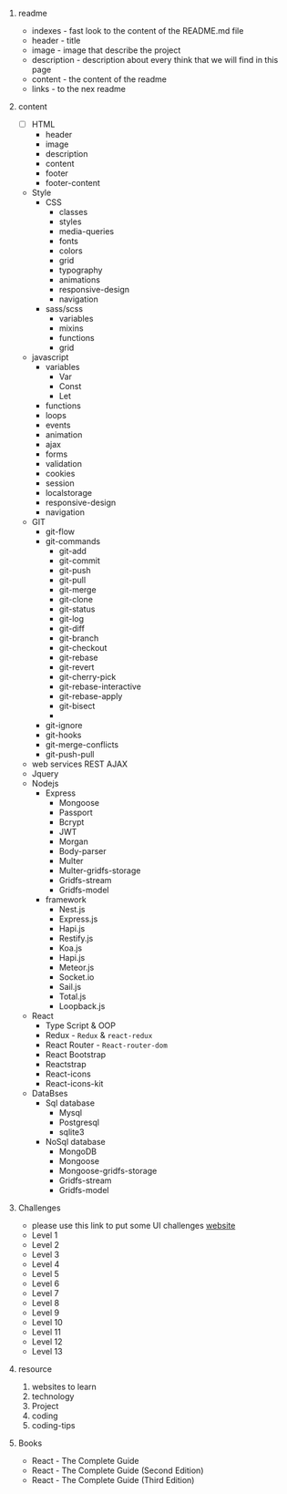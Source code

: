 1. readme
    - indexes - fast look to the content of the README.md file
    - header - title
    - image - image that describe the project
    - description - description about every think that we will find in this page
    - content - the content of the readme
    - links - to the nex readme

2. content
    - [ ] HTML
        - header
        - image
        - description
        - content
        - footer
        - footer-content
    - Style
        - CSS
            - classes
            - styles
            - media-queries
            - fonts
            - colors
            - grid
            - typography
            - animations
            - responsive-design
            - navigation
        - sass/scss
            - variables
            - mixins
            - functions
            - grid
    - javascript
        - variables
            - Var
            - Const
            - Let
        - functions
        - loops
        - events
        - animation
        - ajax
        - forms
        - validation
        - cookies
        - session
        - localstorage
        - responsive-design
        - navigation
    - GIT
        - git-flow
        - git-commands
            - git-add
            - git-commit
            - git-push
            - git-pull
            - git-merge
            - git-clone
            - git-status
            - git-log
            - git-diff
            - git-branch
            - git-checkout
            - git-rebase
            - git-revert
            - git-cherry-pick
            - git-rebase-interactive
            - git-rebase-apply
            - git-bisect
            -
        - git-ignore
        - git-hooks
        - git-merge-conflicts
        - git-push-pull
    - web services REST AJAX
    - Jquery
    - Nodejs
        - Express
            - Mongoose
            - Passport
            - Bcrypt
            - JWT
            - Morgan
            - Body-parser
            - Multer
            - Multer-gridfs-storage
            - Gridfs-stream
            - Gridfs-model
        - framework
            - Nest.js
            - Express.js
            - Hapi.js
            - Restify.js
            - Koa.js
            - Hapi.js
            - Meteor.js
            - Socket.io
            - Sail.js
            - Total.js
            - Loopback.js
    - React
        - Type Script & OOP
        - Redux - `Redux` & `react-redux`
        - React Router - `React-router-dom`
        - React Bootstrap
        - Reactstrap
        - React-icons
        - React-icons-kit
    - DataBses
        - Sql database
            - Mysql
            - Postgresql
            - sqlite3
        - NoSql database
            - MongoDB
            - Mongoose
            - Mongoose-gridfs-storage
            - Gridfs-stream
            - Gridfs-model
3. Challenges
    - please use this link to put some UI challenges [website](https://uidesigndaily.com/)
    - Level 1
    - Level 2
    - Level 3
    - Level 4
    - Level 5
    - Level 6
    - Level 7
    - Level 8
    - Level 9
    - Level 10
    - Level 11
    - Level 12
    - Level 13

4. resource
    1. websites to learn
    2. technology
    3. Project
    4. coding
    5. coding-tips

5. Books
    - React - The Complete Guide
    - React - The Complete Guide (Second Edition)
    - React - The Complete Guide (Third Edition)